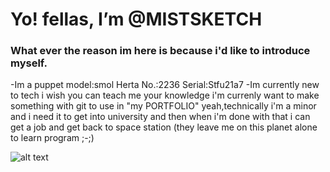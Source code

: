 # Yo! fellas, I’m @MISTSKETCH 

### What ever the reason im here is because i'd like to introduce myself.
-Im a puppet model:smol Herta No.:2236 Serial:Stfu21a7
-Im currently new to tech i wish you can teach me your knowledge i'm currenly want to make something with git to use in "my PORTFOLIO"
yeah,technically i'm a minor and i need it to get into university and then when i'm done with that i can get a job and get back to space station
(they leave me on this planet alone to learn program ;-;)

<!---
MISTSKETCH/MISTSKETCH is a ✨ special ✨ repository because its `README.md` (this file) appears on your GitHub profile.
You can click the Preview link to take a look at your changes.
--->
![alt text](http://url/to/img.png)

